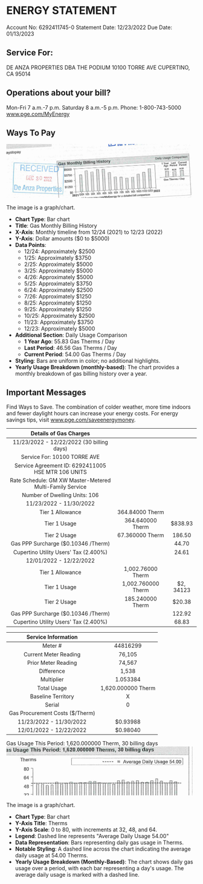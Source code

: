 # ENERGY STATEMENT 

Account No: 6292411745-0 Statement Date: 12/23/2022 Due Date: 01/13/2023

## Service For:

DE ANZA PROPERTIES
DBA THE PODIUM
10100 TORRE AVE
CUPERTINO, CA 95014

## Operations about your bill?

Mon-Fri 7 a.m.-7 p.m.
Saturday 8 a.m.-5 p.m.
Phone: 1-800-743-5000
www.pge.com/MyEnergy

## Ways To Pay

![](images/img-0.jpeg)

The image is a graph/chart.

- **Chart Type**: Bar chart
- **Title**: Gas Monthly Billing History
- **X-Axis**: Monthly timeline from 12/24 (2021) to 12/23 (2022)
- **Y-Axis**: Dollar amounts ($0 to $5000)
- **Data Points**: 
  - 12/24: Approximately $2500
  - 1/25: Approximately $3750
  - 2/25: Approximately $5000
  - 3/25: Approximately $5000
  - 4/26: Approximately $5000
  - 5/25: Approximately $3750
  - 6/24: Approximately $2500
  - 7/26: Approximately $1250
  - 8/25: Approximately $1250
  - 9/25: Approximately $1250
  - 10/25: Approximately $2500
  - 11/23: Approximately $3750
  - 12/23: Approximately $5000
- **Additional Section**: Daily Usage Comparison
  - **1 Year Ago**: 55.83 Gas Therms / Day
  - **Last Period**: 46.56 Gas Therms / Day
  - **Current Period**: 54.00 Gas Therms / Day
- **Styling**: Bars are uniform in color; no additional highlights.
- **Yearly Usage Breakdown (monthly-based)**: The chart provides a monthly breakdown of gas billing history over a year.

## Important Messages

Find Ways to Save. The combination of colder weather, more time indoors and fewer daylight hours can increase your energy costs. For energy savings tips, visit www.pge.com/saveenergymoney.

| Details of Gas Charges |  |  |
| :--: | :--: | :--: |
| 11/23/2022 - 12/22/2022 (30 billing days) |  |  |
| Service For: 10100 TORRE AVE |  |  |
| Service Agreement ID: 6292411005 HSE MTR 106 UNITS |  |  |
| Rate Schedule: GM XW Master-Metered Multi-Family Service |  |  |
| Number of Dwelling Units: 106 |  |  |
| 11/23/2022 - 11/30/2022 |  |  |
| Tier 1 Allowance | 364.84000 Therm |  |
| Tier 1 Usage | 364.640000 Therm | $\$ 838.93$ |
| Tier 2 Usage | 67.360000 Therm | 186.50 |
| Gas PPP Surcharge (\$0.10346 /Therm) |  | 44.70 |
| Cupertino Utility Users' Tax (2.400\%) |  | 24.61 |
| 12/01/2022 - 12/22/2022 |  |  |
| Tier 1 Allowance | 1,002.76000 Therm |  |
| Tier 1 Usage | 1,002.760000 Therm | $\$ 2,34123$ |
| Tier 2 Usage | 185.240000 Therm | $\$ 20.38$ |
| Gas PPP Surcharge (\$0.10346 /Therm) |  | 122.92 |
| Cupertino Utility Users' Tax (2.400\%) |  | 68.83 |


| Service Information |  |
| :--: | :--: |
| Meter \# | 44816299 |
| Current Meter Reading | 76,105 |
| Prior Meter Reading | 74,567 |
| Difference | 1,538 |
| Multiplier | 1.053384 |
| Total Usage | 1,620.000000 Therm |
| Baseline Territory | X |
| Serial | 0 |
| Gas Procurement Costs (\$/Therm) |  |
| 11/23/2022 - 11/30/2022 | $\$ 0.93988$ |
| 12/01/2022 - 12/22/2022 | $\$ 0.98040$ |

Gas Usage This Period: 1,620.000000 Therm, 30 billing days
![](images/img-1.jpeg)

The image is a graph/chart.

- **Chart Type**: Bar chart
- **Y-Axis Title**: Therms
- **Y-Axis Scale**: 0 to 80, with increments at 32, 48, and 64.
- **Legend**: Dashed line represents "Average Daily Usage 54.00"
- **Data Representation**: Bars representing daily gas usage in Therms.
- **Notable Styling**: A dashed line across the chart indicating the average daily usage at 54.00 Therms.
- **Yearly Usage Breakdown (Monthly-Based)**: The chart shows daily gas usage over a period, with each bar representing a day's usage. The average daily usage is marked with a dashed line.


